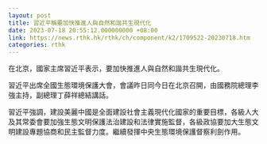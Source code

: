 ```yaml
---
layout: post
title: 習近平稱要加快推進人與自然和諧共生現代化
date: 2023-07-18 20:55:12.000000000 +08:00
link: https://news.rthk.hk/rthk/ch/component/k2/1709522-20230718.htm
categories: rthk
---
```


在北京，國家主席習近平表示，要加快推進人與自然和諧共生現代化。

習近平出席全國生態環境保護大會，會議昨日同今日在北京召開，由國務院總理李強主持，副總理丁薛祥總結講話。

習近平強調，建設美麗中國是全面建設社會主義現代化國家的重要目標，各級人大及其常委會要加強生態文明保護法治建設和法律實施監督，各級政協要加大生態文明建設專題協商和民主監督力度。繼續發揮中央生態環境保護督察利劍作用。
